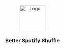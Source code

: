<br />
<div align="center">
  <a href="https://github.com/tryggs/Beter-Shuffle">
    <img src="images/logo.png" alt="Logo" width="80" height="80">
  </a>

  <h3 align="center">Better Spotify Shuffle</h3>
